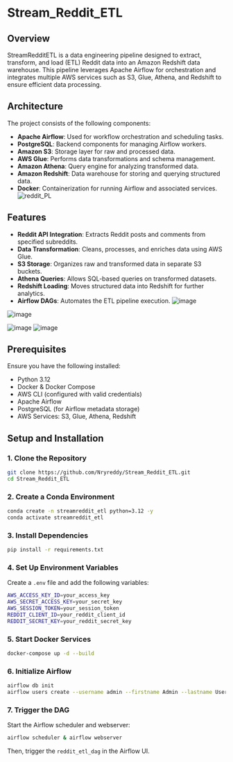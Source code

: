 # Stream_Reddit_ETL
## Overview

StreamRedditETL is a data engineering pipeline designed to extract, transform, and load (ETL) Reddit data into an Amazon Redshift data warehouse. This pipeline leverages Apache Airflow for orchestration and integrates multiple AWS services such as S3, Glue, Athena, and Redshift to ensure efficient data processing.

## Architecture

The project consists of the following components:

- **Apache Airflow**: Used for workflow orchestration and scheduling tasks.
- **PostgreSQL**: Backend components for managing Airflow workers.
- **Amazon S3**: Storage layer for raw and processed data.
- **AWS Glue**: Performs data transformations and schema management.
- **Amazon Athena**: Query engine for analyzing transformed data.
- **Amazon Redshift**: Data warehouse for storing and querying structured data.
- **Docker**: Containerization for running Airflow and associated services.
![reddit_PL](https://github.com/user-attachments/assets/84471150-e806-4659-85f5-12279b2d312b)

## Features

- **Reddit API Integration**: Extracts Reddit posts and comments from specified subreddits.
- **Data Transformation**: Cleans, processes, and enriches data using AWS Glue.
- **S3 Storage**: Organizes raw and transformed data in separate S3 buckets.
- **Athena Queries**: Allows SQL-based queries on transformed datasets.
- **Redshift Loading**: Moves structured data into Redshift for further analytics.
- **Airflow DAGs**: Automates the ETL pipeline execution.
![image](https://github.com/user-attachments/assets/8bf4cac0-d281-4b6f-8d4f-d7090b8e0836)

![image](https://github.com/user-attachments/assets/d02306b5-5288-4501-905c-7924d593e8e3)

![image](https://github.com/user-attachments/assets/5a2e4b90-ce1c-47e0-b4cd-bf36766cd54a)
![image](https://github.com/user-attachments/assets/49ffcdae-8f09-4211-a194-b19366c5f1f8)

## Prerequisites

Ensure you have the following installed:

- Python 3.12
- Docker & Docker Compose
- AWS CLI (configured with valid credentials)
- Apache Airflow
- PostgreSQL (for Airflow metadata storage)
- AWS Services: S3, Glue, Athena, Redshift

## Setup and Installation

### 1. Clone the Repository

```sh
git clone https://github.com/Nryreddy/Stream_Reddit_ETL.git
cd Stream_Reddit_ETL
```

### 2. Create a Conda Environment

```sh
conda create -n streamreddit_etl python=3.12 -y
conda activate streamreddit_etl
```

### 3. Install Dependencies

```sh
pip install -r requirements.txt
```

### 4. Set Up Environment Variables

Create a `.env` file and add the following variables:

```sh
AWS_ACCESS_KEY_ID=your_access_key
AWS_SECRET_ACCESS_KEY=your_secret_key
AWS_SESSION_TOKEN=your_session_token
REDDIT_CLIENT_ID=your_reddit_client_id
REDDIT_SECRET_KEY=your_reddit_secret_key
```

### 5. Start Docker Services

```sh
docker-compose up -d --build
```

### 6. Initialize Airflow

```sh
airflow db init
airflow users create --username admin --firstname Admin --lastname User --role Admin --email admin@example.com --password admin
```

### 7. Trigger the DAG

Start the Airflow scheduler and webserver:

```sh
airflow scheduler & airflow webserver
```

Then, trigger the `reddit_etl_dag` in the Airflow UI.


